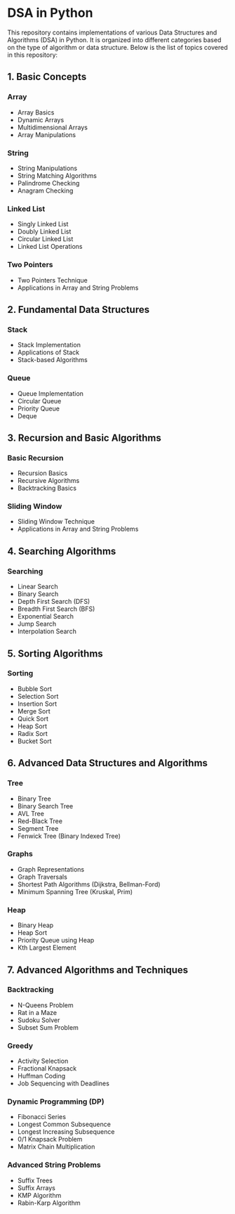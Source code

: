 # DSA in Python

This repository contains implementations of various Data Structures and Algorithms (DSA) in Python. It is organized into different categories based on the type of algorithm or data structure. Below is the list of topics covered in this repository:

## 1. Basic Concepts

### Array
- Array Basics
- Dynamic Arrays
- Multidimensional Arrays
- Array Manipulations

### String
- String Manipulations
- String Matching Algorithms
- Palindrome Checking
- Anagram Checking

### Linked List
- Singly Linked List
- Doubly Linked List
- Circular Linked List
- Linked List Operations

### Two Pointers
- Two Pointers Technique
- Applications in Array and String Problems

## 2. Fundamental Data Structures

### Stack
- Stack Implementation
- Applications of Stack
- Stack-based Algorithms

### Queue
- Queue Implementation
- Circular Queue
- Priority Queue
- Deque

## 3. Recursion and Basic Algorithms

### Basic Recursion
- Recursion Basics
- Recursive Algorithms
- Backtracking Basics

### Sliding Window
- Sliding Window Technique
- Applications in Array and String Problems

## 4. Searching Algorithms

### Searching
- Linear Search
- Binary Search
- Depth First Search (DFS)
- Breadth First Search (BFS)
- Exponential Search
- Jump Search
- Interpolation Search

## 5. Sorting Algorithms

### Sorting
- Bubble Sort
- Selection Sort
- Insertion Sort
- Merge Sort
- Quick Sort
- Heap Sort
- Radix Sort
- Bucket Sort

## 6. Advanced Data Structures and Algorithms

### Tree
- Binary Tree
- Binary Search Tree
- AVL Tree
- Red-Black Tree
- Segment Tree
- Fenwick Tree (Binary Indexed Tree)

### Graphs
- Graph Representations
- Graph Traversals
- Shortest Path Algorithms (Dijkstra, Bellman-Ford)
- Minimum Spanning Tree (Kruskal, Prim)

### Heap
- Binary Heap
- Heap Sort
- Priority Queue using Heap
- Kth Largest Element

## 7. Advanced Algorithms and Techniques

### Backtracking
- N-Queens Problem
- Rat in a Maze
- Sudoku Solver
- Subset Sum Problem

### Greedy
- Activity Selection
- Fractional Knapsack
- Huffman Coding
- Job Sequencing with Deadlines

### Dynamic Programming (DP)
- Fibonacci Series
- Longest Common Subsequence
- Longest Increasing Subsequence
- 0/1 Knapsack Problem
- Matrix Chain Multiplication

### Advanced String Problems
- Suffix Trees
- Suffix Arrays
- KMP Algorithm
- Rabin-Karp Algorithm

